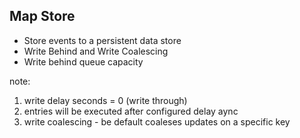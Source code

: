 ##  Map Store

* Store events to a persistent data store   <!-- .element: class="fragment" data-fragment-index="1" -->
* Write Behind and Write Coalescing  	<!-- .element: class="fragment" data-fragment-index="2" -->
* Write behind queue capacity		<!-- .element: class="fragment" data-fragment-index="3" -->


note:
1. write delay seconds = 0 (write through)
2. entries will be executed after configured delay aync
3. write coalescing - be default coaleses updates on a specific key
